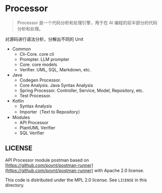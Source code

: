 # Processor

> Processor 是一个代码分析和处理引擎，用于在 AI 编程的前半部分的代码分析和处理。

对源码进行语法分析，分解出不同的 Unit

- Common
    - Cli-Core. core cli
    - Prompter. LLM prompter
    - Core. core models
    - Verifier. UML, SQL, Markdown, etc.
- Java
    - Codegen Processor.
    - Core Analysis. Java Syntax Analysis
    - Spring Processor. Controller, Service, Model, Repository, etc.
    - Test Processor.
- Kotlin
    - Syntax Analysis
    - Importer（Text to Repository）
- Modules
    - API Processor
    - PlantUML Verifier
    - SQL Verifier

## LICENSE

API Processor module postman based on [https://github.com/poynt/postman-runner](https://github.com/poynt/postman-runner)
with Apache 2.0 license.

This code is distributed under the MPL 2.0 license. See `LICENSE` in this directory.

